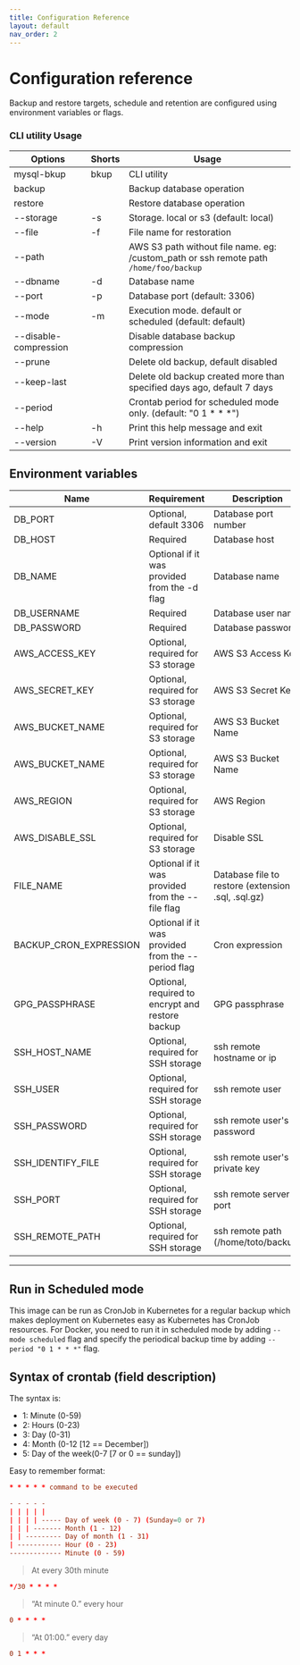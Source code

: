 ```yaml
---
title: Configuration Reference
layout: default
nav_order: 2
---
```


# Configuration reference

Backup and restore targets, schedule and retention are configured using environment variables or flags.





###  CLI utility Usage

| Options               | Shorts | Usage                                                                                  |
|-----------------------|--------|----------------------------------------------------------------------------------------|
| mysql-bkup            | bkup   | CLI utility                                                                            |
| backup                |        | Backup database operation                                                              |
| restore               |        | Restore database operation                                                             |
| --storage             | -s     | Storage. local or s3 (default: local)                                                  |
| --file                | -f     | File name for restoration                                                              |
| --path                |        | AWS S3 path without file name. eg: /custom_path  or ssh remote path `/home/foo/backup` |
| --dbname              | -d     | Database name                                                                          |
| --port                | -p     | Database port (default: 3306)                                                          |
| --mode                | -m     | Execution mode. default or scheduled (default: default)                                |
| --disable-compression |        | Disable database backup compression                                                    |
| --prune               |        | Delete old backup, default disabled                                                    |
| --keep-last           |        | Delete old backup created more than specified days ago, default 7 days                 |
| --period              |        | Crontab period for scheduled mode only. (default: "0 1 * * *")                         |
| --help                | -h     | Print this help message and exit                                                       |
| --version             | -V     | Print version information and exit                                                     |

## Environment variables

| Name                   | Requirement                                         | Description                                          |
|------------------------|-----------------------------------------------------|------------------------------------------------------|
| DB_PORT                | Optional, default 3306                              | Database port number                                 |
| DB_HOST                | Required                                            | Database host                                        |
| DB_NAME                | Optional if it was provided from the -d flag        | Database name                                        |
| DB_USERNAME            | Required                                            | Database user name                                   |
| DB_PASSWORD            | Required                                            | Database password                                    |
| AWS_ACCESS_KEY         | Optional, required for S3 storage                   | AWS S3 Access Key                                    |
| AWS_SECRET_KEY         | Optional, required for S3 storage                   | AWS S3 Secret Key                                    |
| AWS_BUCKET_NAME        | Optional, required for S3 storage                   | AWS S3 Bucket Name                                   |
| AWS_BUCKET_NAME        | Optional, required for S3 storage                   | AWS S3 Bucket Name                                   |
| AWS_REGION             | Optional, required for S3 storage                   | AWS Region                                           |
| AWS_DISABLE_SSL        | Optional, required for S3 storage                   | Disable SSL                                          |
| FILE_NAME              | Optional if it was provided from the --file flag    | Database file to restore (extensions: .sql, .sql.gz) |
| BACKUP_CRON_EXPRESSION | Optional if it was provided from the --period  flag | Cron expression                                      |
| GPG_PASSPHRASE         | Optional, required to encrypt and restore backup    | GPG passphrase                                       |
| SSH_HOST_NAME          | Optional, required for SSH storage                  | ssh remote hostname or ip                            |
| SSH_USER               | Optional, required for SSH storage                  | ssh remote user                                      |
| SSH_PASSWORD           | Optional, required for SSH storage                  | ssh remote user's password                           |
| SSH_IDENTIFY_FILE      | Optional, required for SSH storage                  | ssh remote user's private key                        |
| SSH_PORT               | Optional, required for SSH storage                  | ssh remote server port                               |
| SSH_REMOTE_PATH        | Optional, required for SSH storage                  | ssh remote path (/home/toto/backup)                  |

---
## Run in Scheduled mode

This image can be run as CronJob in Kubernetes for a regular backup which makes deployment on Kubernetes easy as Kubernetes has CronJob resources.
For Docker, you need to run it in scheduled mode by adding `--mode scheduled` flag and specify the periodical backup time by adding `--period "0 1 * * *"` flag.

## Syntax of crontab (field description)

The syntax is:

- 1: Minute (0-59)
- 2: Hours (0-23)
- 3: Day (0-31)
- 4: Month (0-12 [12 == December])
- 5: Day of the week(0-7 [7 or 0 == sunday])

Easy to remember format:

```conf
* * * * * command to be executed
```

```conf
- - - - -
| | | | |
| | | | ----- Day of week (0 - 7) (Sunday=0 or 7)
| | | ------- Month (1 - 12)
| | --------- Day of month (1 - 31)
| ----------- Hour (0 - 23)
------------- Minute (0 - 59)
```

> At every 30th minute

```conf
*/30 * * * *
```
> “At minute 0.” every hour
```conf
0 * * * *
```

> “At 01:00.” every day

```conf
0 1 * * *
```